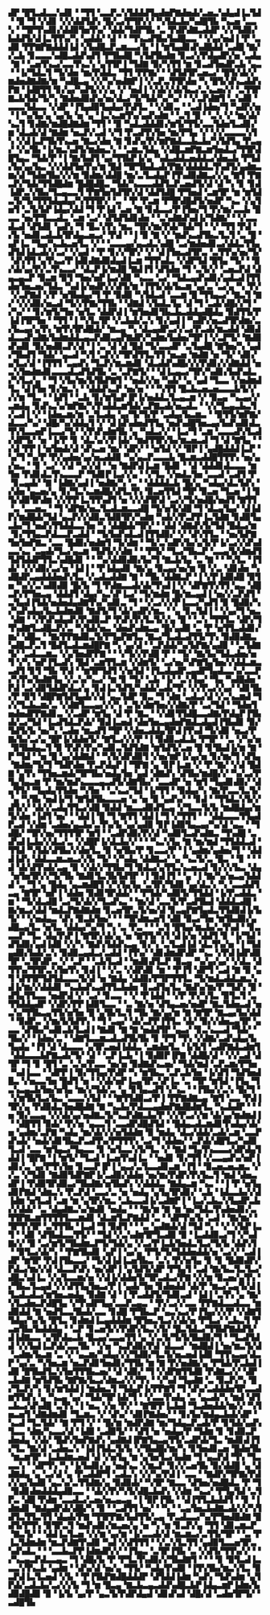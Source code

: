 ▟▛▝█▜▃▟▃▃▚▟▊▝▝▜▜▝▃▃▛▃▚▜▟▟▟▜▄▟▅▛▇▟▅▟▞▃▅▃▚▟▄▟▐▃▜▟▝▝▉▝▜▝▞▟▊▝▞▞▟▟▜▟▚▝█▞▃▞▛▜▛▞▞▝▚▜▟▃▙▞▚▟█▜▙▝▚▃▅▝▃▃▚▝▝▜▛▜▚▟▊▞▟▟▉▜▅▜▚▞▝▟▟▞▜▟▛▜▙▝▃▝▛▟▛▟▇▃▟▟▛▝▞▞▜▟▉▞▙▟▟▜▞▟▐▃▜▜▚▞▚▝▄▟▟▞▝▟▝▝▝▜▚▃▟▜▙▞▙▟█▃▃▝▝▞▄▞▅▟▐▝▛▝▃▟▉▝▛▛▇▛▇▟▟▟▐▟▝▞▙▟█▃▛▃▆▃▃▞▙▝▐▝▆▜▄▟▊▟▚▟█▟▟▝▃▟█▝▇▞▞▃▙▝▊▃▃▃▚▟█▃▟▟▚▟▜▝▛▜▙▟█▝▚▜▟▜▙▟▆▝▊▃▞▞▛▟▄▟▛▞▅▝▃▟▄▝▇▝▝▃▅▜▚▃▞▃▃▜▚▃▚▝▄▜▜▛▐▝▜▟▇▝▉▞▚▜▜▝▆▝▊▃▟▜▅▟▛▃▙▝▄▃▝▝▐▞▜▟▃▜▝▜▞▟▅▝▆▞▛▟▟▃▝▜▜▝▛▛▇▞▝▝▟▜▟▜▛▃▅▃▞▝█▜▞▟▞▞▆▟▅▟▇▟▇▞▆▝▚▟█▃▄▝▞▞▚▞▅▟▇▛▐▝▞▃▛▃▜▜▛▟▅▝▚▝█▜▞▟▚▃▟▟▚▛▇▝▐▟█▜▜▝▊▞▄▞▚▟▜▞▞▞▄▝▞▝▅▟▐▝▞▟▞▞▟▞▙▃▞▃▚▃▅▞▞▝▃▜▜▛▇▃▙▜▟▞▜▞▚▝▇▟▅▟▉▟▚▞▅▞▟▃▞▜▞▜▟▞▚▞▚▞▝▝▞▃▛▟▇▜▝▃▚▟▉▝▃▃▃▜▟▃▃▝▞▟▛▝▐▜▄▟▉▜▄▟▄▞▛▟▜▃▝▝▞▟▊▃▝▝▃▟▐▟▅▞▜▝▚▟▛▞▅▝▐▝▚▞▙▞▄▝▄▞▙▝▅▝▄▝▐▃▚▃▆▜▚▞▄▟▚▟▆▝▝▃▜▝█▝▝▃▚▝▞▝▆▞▟▞▚▃▜▝▊▟▇▞▆▟█▟▇▟▆▝▜▜▝▝▉▝▚▟▃▟▟▟▊▞▆▜▞▜▜▞▃▃▜▟▅▜▃▟▊▞▆▝▟▃▟▞▟▝▇▟▆▝▅▃▛▞▃▟▝▞▜▝▛▃▟▜▚▜▅▝▆▞▛▜▄▝▞▝▞▞▃▃▃▃▚▜▚▝▞▟▐▃▛▜▙▜▚▃▅▝▇▃▞▟▅▝▇▝▊▟▚▞▛▞▆▛▇▟▃▃▙▃▙▞▚▜▟▜▄▝▛▃▄▞▝▞▄▜▙▝▐▞▆▃▚▟▜▞▆▟▅▃▚▝▝▃▆▃▜▟▄▝▞▟█▃▆▛▇▃▆▜▅▟▃▞▜▜▛▟█▜▄▃▝▜▟▞▛▝▐▝▇▞▙▟▜▝▄▞▜▜▙▛▐▞▄▝▚▟▃▟▟▃▅▟▟▃▞▟▅▃▙▝▛▜▟▞▙▞▄▞▙▃▝▞▞▟▟▜▅▜▚▞▆▝█▟▝▜▛▜▙▟▃▟▞▛▇▞▟▟▟▟▃▜▚▟▜▞▄▟▆▃▆▞▟▝▜▟▅▜▙▞▞▞▆▝▉▟▆▞▟▟█▝▆▞▃▜▃▟▄▛▐▜▚▟▉▟▇▃▞▞▄▝▇▜▝▛▇▃▛▞▜▟▞▜▜▟█▟▆▝█▟█▟█▃▝▜▟▞▚▃▃▃▟▟▜▃▛▃▅▟▜▞▟▝▟▝▚▝▊▝▊▟▐▟▛▃▚▜▙▞▜▃▄▃▃▜▝▛▇▜▅▜▟▜▛▞▟▝▟▟▜▟█▝▛▜▅▟▝▃▆▜▛▝▆▝▆▜▟▃▜▞▜▞▜▜▜▟▄▟▄▞▚▜▜▜▛▞▝▃▝▝▛▝▛▃▆▝▛▜▛▟█▟▜▞▅▟▛▝▚▃▝▞▄▜▅▜▝▃▜▞▙▛▐▟▄▞▟▟▝▜▝▛▐▟▝▃▅▝▇▝▊▟▃▃▞▛▐▜▅▞▜▝▛▞▆▞▃▃▙▝█▃▃▝▅▞▛▜▃▃▟▃▝▃▆▝▃▞▝▟▜▟▜▟▊▟▅▝▝▃▚▟▇▟▚▟▐▞▜▟▇▞▝▝▞▃▃▟▃▟▝▟▜▟▊▝▄▟▚▝▜▝█▃▚▜▚▝▆▃▝▜▛▞▆▞▛▟▞▜▟▞▜▝▝▞▝▜▜▝▛▟▝▞▙▝▅▟▊▃▟▃▙▜▛▟▄▃▅▃▞▝▛▟▝▝▐▝▉▝▇▝▞▝▆▟▚▃▟▜▙▃▜▃▜▝▃▝█▝▄▛▐▃▝▜▄▞▚▃▙▃▅▜▃▝▞▝▝▃▃▃▄▞▄▃▟▃▚▟█▝▃▞▆▟▅▟▊▃▞▟▟▃▜▜▄▟▜▟▐▟▃▟▞▞▃▞▝▞▄▟▝▝▛▝▊▞▞▜▛▞▝▞▝▟▐▜▅▃▟▜▛▃▝▃▜▜▚▞▅▞▜▞▝▟▚▜▜▝▄▜▚▃▞▛▐▟▊▟▇▟▉▟▄▟▐▃▆▝▜▜▚▟▃▝▞▟▛▜▟▝█▜▄▝▜▞▝▝▉▞▟▞▄▞▛▞▃▜▚▃▃▞▝▟▃▛▐▞▆▟█▝▇▟▐▜▝▟▜▟▅▝▜▝▃▜▞▞▝▃▅▃▛▟▝▟▄▃▄▃▛▝▉▃▆▝▉▜▝▜▅▞▅▛▐▃▞▟▉▝▚▃▃▝▃▞▝▜▟▃▄▟▚▟▊▞▄▟▃▟▐▜▜▟▅▜▅▃▅▞▜▟▃▝▚▟▐▞▅▟▛▞▞▟▜▞▆▝▐▜▜▞▟▞▙▃▆▝▄▞▃▝▃▞▄▝▚▝▛▞▝▞▃▛▇▟▝▞▛▝▅▜▙▟▄▞▜▝▛▝▉▟▉▝▚▜▟▃▟▝▃▃▆▝█▝▜▜▄▃▞▝▇▃▜▝▇▞▝▞▞▟▉▞▅▃▟▝▜▞▞▛▇▞▜▜▙▝▝▟▇▟▝▞▙▟▃▜▄▝▟▝▜▝▃▟▞▟█▞▞▜▝▞▚▞▝▝▊▞▆▜▞▜▅▝▅▜▃▝▟▟▛▟▐▝▆▜▅▟▊▜▙▃▙▃▟▟▄▟█▟▄▝▉▟▜▜▞▛▐▟▐▜▛▜▅▝▝▜▜▝▐▝▚▜▃▜▛▝▞▃▙▟▞▃▚▝▊▞▄▟▐▝▚▟▛▞▅▃▟▜▛▟▆▞▃▞▙▃▄▞▄▜▚▝▆▜▚▜▛▟█▟▞▝▆▃▄▝▚▝▟▃▄▟▛▃▞▞▃▞▛▃▟▞▆▃▟▟▝▟▉▟▟▃▃▟▚▟▇▞▙▟▆▟▟▃▄▃▛▟▉▃▄▛▇▟▛▞▚▟▆▞▙▟▅▞▜▛▐▝▞▃▛▜▞▝▇▟▉▟▚▟▊▝▉▞▅▟▉▃▛▞▟▝▐▝▃▝▟▝▟▝█▟▝▜▞▃▃▟▛▝▃▜▄▟█▝▇▜▅▞▚▝▄▟▞▜▙▟▜▝▜▟▞▝▄▃▟▝▚▜▝▃▛▞▞▜▛▟▜▜▃▜▜▝▅▃▅▝▆▟▇▝▅▝▜▞▝▟▊▞▄▜▃▞▟▝▐▜▜▜▝▃▄▟▚▝▜▃▛▞▆▃▆▟▊▝▟▃▟▟▚▟█▞▞▞▛▟▊▞▞▟▇▟▟▝▅▃▚▜▅▟▆▟▊▃▃▃▟▃▟▜▟▜▙▝▃▝▃▛▇▜▞▝▝▟▐▃▄▃▞▜▛▞▚▟▊▞▙▟▚▟▃▞▚▜▃▞▄▝▝▜▝▞▙▞▆▞▙▜▙▛▇▜▝▝▅▟▞▞▅▝▚▟▞▝▄▝▄▟▝▜▃▃▝▞▅▟▆▟▜▃▝▟▐▜▅▝▊▞▆▃▚▝▝▟▟▟▚▃▛▝▅▞▅▝▝▝▚▜▜▝█▃▙▃▅▃▅▃▃▃▙▜▞▞▞▞▆▝▜▃▝▝▐▟▜▝▝▃▙▝▊▞▆▜▄▛▐▛▐▞▅▟▟▃▜▃▄▃▆▝▞▝▉▃▄▝▚▃▄▞▞▃▆▟▄▝▊▟▚▃▚▞▆▛▇▞▚▜▚▟▟▃▆▜▟▞▃▛▇▃▟▞▅▃▟▃▝▝▞▞▜▃▄▃▙▃▜▞▃▟▐▝▞▝▐▟▅▃▆▞▆▝▃▜▃▟▄▝▄▞▜▞▜▞▛▝▃▟▄▞▙▃▆▃▝▝▉▜▜▞▆▛▇▞▟▃▃▞▚▞▝▟█▞▚▞▟▟▄▜▝▞▝▟▐▟▚▟▅▟▜▜▄▝▅▟▚▟█▜▅▃▄▞▙▟▚▟▊▟▃▜▚▜▃▃▅▛▐▃▃▞▜▞▝▞▛▟▚▟▆▜▙▝▄▝▚▟▃▞▞▝▐▃▞▜▝▃▆▝▃▃▃▟▚▜▃▟▞▟▛▜▞▝▅▝▐▞▛▝▊▝▟▃▚▞▞▛▐▟▞▝▆▟▜▜▛▞▙▞▆▃▅▃▟▝▜▝▟▝▇▜▄▝▝▞▟▝▛▛▐▝▅▜▅▟▞▟▝▟▚▃▅▝▆▞▝▟▛▞▝▝▅▜▟▝▞▝▉▛▐▝▄▟█▟▟▟▐▃▛▝▚▞▜▝▚▞▛▝▛▞▄▟▅▞▄▞▅▃▟▟▉▝▚▞▄▃▛▃▃▃▙▝█▃▆▃▟▟█▜▜▜▚▝▅▞▄▞▅▃▝▝▊▝▃▞▝▞▟▝▚▞▞▟▝▝▅▝▇▟▛▟▐▃▆▝█▟▊▝▝▟▝▟▟▟▊▟▃▃▃▝▆▜▅▝▛▟▊▟▃▜▚▃▃▃▛▝▜▟▊▛▐▃▞▞▄▝▝▞▜▃▝▞▅▟▃▜▅▝▃▃▟▝▃▟▜▝▛▝▊▃▄▟▞▝▇▝▐▟▇▞▄▟▐▝▅▟▇▞▚▝▃▝▝▟▟▟▟▃▙▝█▞▄▝▚▟▄▞▟▃▜▟▚▝▞▟▅▝▄▃▅▞▄▝▊▞▜▃▚▃▆▟█▞▟▜▃▜▚▝▉▃▅▜▜▟▝▜▛▝▉▃▅▝▜▃▅▝▐▝▊▜▞▟▉▜▛▟▆▝▞▞▛▛▐▃▜▜▚▟▜▝▅▝▞▞▟▜▛▟▝▃▞▞▜▞▅▟█▞▅▟▜▝▇▜▜▝▃▝▃▃▅▃▝▝▜▝▟▛▇▞▅▃▜▃▟▃▆▃▃▟█▝▜▞▅▜▞▟█▝▜▝▟▃▄▜▄▞▝▟▐▟▛▞▆▟█▟▞▜▟▝▄▃▛▞▞▟▉▃▜▟▉▜▛▞▚▟▆▝▚▟▞▞▛▃▛▛▐▃▜▟▇▝▊▟▉▜▄▃▙▞▜▝▅▟▚▜▜▟▟▃▃▜▅▝▚▝▟▟█▟▞▜▛▞▝▝▟▟▝▟▇▟▚▜▞▜▟▝█▟▃▞▆▝▊▞▜▜▄▃▛▟▃▃▛▃▟▟▝▝▜▞▙▟▚▟▃▟▐▜▜▟▉▞▝▞▝▟▚▜▜▃▝▝▅▞▙▛▇▜▅▜▅▛▇▃▝▃▃▝█▟▉▞▅▟▆▜▝▜▞▟▆▝▝▜▞▃▚▟▛▞▙▞▄▜▞▛▐▞▃▞▞▟▚▟▃▃▚▃▝▃▄▟▞▜▃▞▄▃▆▝▜▟▜▞▞▟▆▝▝▝▛▜▞▝▜▃▞▜▙▃▛▝▃▃▄▜▞▟▆▟▜▜▟▜▟▟▛▜▜▃▚▟█▟▊▝▝▝▚▞▟▟▉▟▉▞▙▞▜▝▇▃▙▜▄▝▃▝▇▝▝▝▚▜▃▝▐▜▟▞▝▞▞▟▉▞▃▞▅▝▐▟▐▝▝▛▐▟▄▟▊▝▇▞▄▝▉▃▄▞▅▞▆▝█▝▞▃▝▟▊▟▅▝▚▟█▟▛▃▄▟▟▟▅▟▚▜▃▝▞▃▟▃▟▟▇▝▇▝▝▜▙▝▟▟▇▃▛▝▐▝▞▛▐▟▉▟█▝▉▜▅▝▚▞▞▃▚▟▉▟▉▝█▞▙▝▜▝▛▟▆▃▃▟▞▟▞▜▚▟▐▝▞▝▟▛▇▜▚▜▜▝▄▃▝▟█▃▛▞▛▜▅▃▄▝▟▟▟▜▝▟▄▞▚▃▚▛▐▃▞▝▜▞▆▟▆▝█▞▆▃▄▟▐▝▅▞▞▃▛▟▜▝▃▜▄▟▐▜▟▞▅▟▅▟▄▟▇▜▚▞▚▟▊▃▝▜▝▝▞▃▞▞▞▛▐▃▃▞▚▟▜▝▉▝█▟▉▞▚▞▚▟▚▟▄▞▙▃▙▟▆▟▉▝▇▟▜▞▜▝▟▞▄▟▛▞▆▃▝▝▄▝▊▃▜▟▐▝▝▞▄▞▜▝▅▃▝▟▇▝▝▞▛▟▚▟▄▟▚▜▚▟▉▃▛▝▛▟▚▜▚▜▃▜▞▞▄▝█▝▝▃▚▝▜▜▜▃▝▟▛▞▜▜▚▟▇▜▃▟█▃▛▞▃▝▚▜▟▞▅▃▝▟▅▟▚▟▆▃▄▝█▞▄▟▉▝▃▝▛▝▅▜▜▃▟▟▊▞▆▞▝▟█▃▝▝▇▞▛▛▇▟▉▃▜▞▛▜▄▛▇▜▃▝▇▃▞▜▃▟▃▟▜▜▞▜▚▝▉▟▉▟▇▃▚▟█▃▛▃▜▝█▟▜▃▟▃▆▟█▛▇▝▚▝▄▞▟▝▝▃▛▟▟▞▚▞▙▛▇▞▄▟▉▝▝▃▜▟▇▜▞▝▃▟▃▃▆▃▝▞▄▜▅▟▛▛▇▝▝▝▞▜▞▞▛▟█▝▛▝▝▜▞▝▇▞▙▞▜▟▃▟▅▞▅▜▝▞▚▝▅▛▐▜▃▟▚▝█▟▝▃▆▜▜▃▆▝▞▟▆▜▞▝▃▞▅▞▚▛▇▜▄▜▅▞▞▟▟▃▆▃▃▟▜▝▊▜▝▜▙▝▛▟▝▝▆▜▛▜▟▜▝▞▅▜▟▝▐▜▃▟▄▟▛▃▄▟▛▜▄▟▃▃▚▞▃▃▛▞▚▜▚▞▙▟▇▜▄▝▞▃▚▞▚▃▞▝▆▝▊▝▜▞▝▃▙▝▐▞▝▃▚▜▄▞▝▜▄▝▚▟█▟▅▝▛▟▝▃▞▟▉▜▟▟▛▟▃▞▄▝▊▟▐▃▜▟▜▞▚▟▟▞▃▟▞▜▚▝▞▞▛▃▞▞▄▞▝▟▊▜▙▞▛▝▉▜▝▟█▛▇▜▟▜▄▟▞▞▟▝▄▃▜▟▛▝▉▃▝▜▝▟▆▝▃▟▃▞▟▝▞▃▚▃▆▟▝▜▞▞▜▃▙▃▆▞▃▝▞▟▇▜▃▃▄▞▞▞▚▝▃▜▞▟▆▜▅▞▞▟▇▞▛▝▃▞▜▟▝▝▜▟▅▜▅▟▅▟▛▛▇▟▊▃▝▞▃▟▛▝▆▜▄▝▟▝▛▝▇▃▝▝▞▟▊▜▜▟█▃▃▟▇▞▛▟▄▛▐▜▙▟▞▃▞▜▟▝▐▃▟▜▟▃▛▟▞▝▉▟▐▃▅▟▝▟▅▜▅▃▄▟▅▛▇▟▃▟▄▟▐▜▙▟▊▝▉▞▜▟▜▞▙▝▅▞▚▝▃▟▅▝▆▃▟▜▝▜▛▝▞▟▅▃▟▟▄▜▛▟▐▜▚▟▝▜▞▟▉▝▅▃▞▛▇▞▙▞▃▞▄▝█▛▐▞▟▟▅▜▞▝▇▜▃▞▞▞▛▝▐▝▉▟▉▃▟▃▙▝▛▜▛▝▝▃▝▞▚▞▅▝▉▜▙▟▄▃▜▝▉▝▛▟▚▜▚▞▚▟▊▃▜▟▜▟▇▝▆▜▟▜▞▃▅▝█▝▊▜▙▟▐▞▆▝▇▝▛▝▜▟▝▝▅▝█▝▄▞▟▟▇▟▝▝▚▜▞▟▛▟▉▜▝▞▅▞▆▛▐▞▄▞▅▝▊▞▆▞▜▝▟▜▄▝▇▟▆▞▜▞▜▝▜▟▛▟▅▝▛▃▛▟▄▛▐▝▜▛▇▝▄▝▊▛▐▃▆▝▞▝▛▝▇▞▝▞▟▝█▟▇▝▄▜▚▝▜▜▅▃▆▟▞▜▛▜▙▞▅▟▄▜▅▝▄▟▝▟▇▟▚▝▟▜▙▞▆▟█▞▞▝▚▞▃▞▛▜▄▜▄▃▆▝▛▝▆▞▆▟▚▃▃▃▄▃▟▜▞▟▇▜▙▞▝▃▃▟▛▝▅▝▆▜▝▜▄▟▊▟▉▞▝▟▄▜▜▞▝▜▄▟▄▜▜▟▅▝▚▜▅▝▝▃▚▃▞▜▟▝▐▞▜▜▝▝▉▟▄▞▚▝▇▞▛▃▃▜▃▜▞▝▄▝▚▜▙▝▅▟▐▞▜▝▇▜▟▜▙▃▃▃▅▝▄▝▅▝▉▝▄▟▚▞▝▝▊▟▝▝▜▜▟▃▚▜▞▞▟▜▞▞▝▟▞▞▃▟▄▜▜▃▞▟█▝▉▟▟▝▆▃▃▟▉▟▜▃▄▝▞▜▃▃▜▞▙▝▆▟█▟▄▞▆▜▞▟▅▝▐▟▜▝▅▞▝▝▟▟▐▝█▝▜▝▇▜▜▝▟▟▐▝▜▝▞▜▜▜▝▝▝▟▟▃▃▃▜▜▄▟▛▃▟▝▞▟▆▝▃▟▅▞▄▃▙▞▃▜▚▞▙▝▄▞▄▟▉▝▊▛▐▟▉▜▄▃▄▞▚▞▟▝▄▃▝▝▜▟█▞▝▜▛▞▅▞▜▜▜▜▛▝▆▜▝▝▃▟▛▟▉▞▛▞▟▝▚▟▉▜▃▟▚▟▇▃▝▜▚▟█▝▃▟▚▟▐▃▙▞▞▟▃▞▃▝▞▟█▛▐▞▟▃▙▞▞▝▝▝▚▃▚▜▄▝▇▝▆▞▆▟▝▜▜▟▟▃▟▝▜▜▟▝▚▜▟▞▟▜▙▞▞▟▅▜▃▝▉▝▅▜▙▞▛▝▊▃▃▞▛▝▐▝▄▟▆▞▄▟▅▞▜▝▝▟▟▟▐▟▚▝▟▟▃▃▆▃▅▃▞▞▙▝▜▞▝▞▚▟▄▝▟▟▇▃▞▝▄▝▚▃▜▞▃▝█▃▝▝▊▝▝▝▟▝▟▞▟▜▚▟▞▃▄▝▉▝▞▟▞▞▜▜▙▞▜▝▉▟▃▞▄▜▜▃▚▃▅▃▟▝▊▞▞▞▙▃▝▟▄▝▅▜▅▜▛▞▞▜▞▜▙▝▇▟▊▜▃▜▙▜▟▜▛▝▐▝▉▟▐▜▝▝▄▝▐▝▇▞▚▞▅▃▄▜▟▟▟▝▃▝▜▝▄▝█▟▄▝▄▃▆▟█▜▝▞▚▜▄▜▄▝▃▜▛▞▜▟▉▝▄▞▟▃▚▝▚▝▃▃▟▟▜▃▄▝▇▜▛▝▅▛▐▝▟▟▅▝▉▟▊▜▛▟▟▞▝▝▛▜▟▞▚▟▉▜▞▜▜▟▟▝▐▞▛▃▟▟▃▝▆▝▝▜▞▟▃▟█▝▃▞▜▞▟▞▞▜▃▟▚▃▝▝▆▞▟▝▃▃▜▞▛▃▟▜▙▟▝▟▟▟▃▟█▝▇▞▆▃▞▟▟▝▆▟▃▛▇▟▇▟▆▝▊▃▅▜▛▃▜▞▅▞▟▝▊▃▄▛▇▜▄▟▃▜▜▟▉▟▐▞▙▜▞▝▝▞▅▟▄▃▝▟▚▝▉▃▙▜▅▞▝▝▝▜▛▟▆▃▅▜▝▟▉▝▉▃▞▜▅▝▆▜▙▟▉▞▄▟█▃▄▜▃▝▅▜▃▝▟▟▄▞▚▞▜▝▚▝▃▝▛▃▝▝▝▃▜▝█▜▄▞▆▃▙▞▃▜▚▟▝▝▊▃▃▃▛▝▜▃▝▟▄▜▚▛▐▝▇▜▛▞▟▞▄▝▅▝▇▜▜▞▚▜▝▟▐▞▅▝▟▟▜▝▊▝▐▞▜▟▝▟▜▟▉▞▄▟▐▟▉▝▞▞▚▝▇▟▚▜▟▟▚▃▄▝▊▞▚▝▃▜▃▟▐▟▝▟▃▜▚▞▅▝▐▝▜▟▄▟▉▞▙▟▞▃▚▝▉▟▉▃▄▟▃▞▃▟▟▝▐▜▚▞▝▟▊▟▆▟▛▟▛▝▚▃▝▞▛▟▐▟▛▟▉▜▛▝▃▜▛▟▛▃▝▞▝▃▛▝▝▃▙▜▃▟▝▝▆▟▊▟▜▃▛▝▉▃▄▝▚▞▄▞▄▞▝▞▟▃▝▟▜▜▚▞▜▜▛▃▚▜▅▜▚▝▊▟▐▝▝▞▃▝▞▟▛▟▊▝▆▝▝▛▐▜▝▟▛▜▝▃▟▝▇▝▉▝▄▜▝▟▜▜▛▜▟▜▟▃▃▃▜▞▟▝▅▝▇▟▄▝▟▟▉▞▛▜▛▜▜▜▃▝▜▞▆▟▃▟▟▃▆▃▚▟▐▞▆▞▞▟▟▟▊▝▚▃▙▟▚▃▟▜▜▃▙▟▅▝▊▃▟▜▄▜▃▝▇▟▚▞▆▞▛▝▜▟▚▝█▝▟▜▄▜▜▃▃▝▅▟▛▟▝▞▝▃▞▝▊▃▃▝▝▞▝▛▐▟▟▝▝▞▛▝▛▞▚▜▃▝▉▜▃▜▝▃▜▜▟▟▄▟▛▝▞▟▛▞▛▛▐▟▉▜▃▃▝▝▃▝▇▞▅▝▟▜▄▃▅▞▅▟▛▝▇▃▜▟▅▃▟▝▅▃▚▞▜▜▙▃▄▜▜▞▅▜▅▝█▝▄▜▙▜▃▜▝▜▙▝▇▞▄▞▆▝▇▝▇▜▛▝▇▃▄▞▙▞▟▟▝▝▉▟▛▃▝▞▆▞▙▜▟▜▚▝▝▜▝▃▄▞▝▟▞▃▛▛▐▜▜▃▝▟▞▝▉▞▞▟▅▃▄▜▛▝▄▃▃▝▟▜▙▞▚▟▊▃▙▜▃▟▐▝▇▟▊▝▇▝▇▝▅▟▟▜▛▝▄▃▞▝▊▃▚▃▃▟▝▜▟▞▝▜▙▞▞▝▐▟▅▞▃▝▝▟▇▜▃▃▆▃▟▃▟▜▙▜▙▝▊▝▛▜▝▜▚▝▞▟▇▞▃▟▚▟▄▞▙▜▄▟▄▝▐▜▝▟▝▟▃▃▃▝▄▜▛▃▅▟▐▟▟▃▝▃▆▟▅▜▃▝▐▞▙▜▝▃▟▛▇▟▃▟▆▜▝▟▟▃▃▃▙▛▇▃▟▞▜▞▝▟▝▝▃▛▐▃▙▝▐▝▉▟▉▛▐▛▇▝▟▟█▞▟▝▝▞▞▃▟▝▟▜▛▝▜▝▊▝█▜▝▃▝▃▚▞▛▃▃▝▅▞▅▝▉▟▇▟▚▃▅▞▝▜▟▞▆▟▝▃▛▃▆▞▛▜▅▝▚▟▐▃▃▝▝▟▛▛▐▝▉▞▜▜▄▞▛▟▛▝▚▝▆▜▙▃▝▃▛▃▙▜▅▝▐▞▟▜▝▜▟▜▅▟█▃▝▞▅▃▃▜▅▝█▟▜▝▅▝▝▞▟▞▅▛▐▃▄▜▛▃▚▛▐▃▝▃▝▜▛▝▆▜▟▝▐▜▄▝▜▃▚▃▄▃▙▜▅▞▅▜▄▝▆▞▞▜▟▞▃▝▄▝▊▜▄▃▟▜▝▞▚▃▝▝▐▜▙▞▞▃▚▝█▞▜▝▝▞▆▜▙▜▃▞▙▃▝▃▃▃▚▜▟▝▝▝▇▜▜▟▉▃▞▛▐▝▛▛▇▟▇▃▄▝▇▜▝▃▃▝▛▟▐▜▛▞▄▝▛▟▉▟▃▜▅▟█▟▇▝▇▝▚▃▙▞▛▟▃▃▄▟▅▛▇▟█▟▆▜▃▝▚▃▙▟▛▝▝▝▅▝▉▞▃▃▄▝▞▞▟▞▄▞▅▟▇▃▜▞▚▃▛▟▇▃▙▞▛▝▞▞▛▃▞▞▆▝▟▞▄▞▆▟▆▟▐▝▝▟█▜▜▝▉▟▞▝▛▞▅▝▄▃▃▜▝▃▃▟▛▟█▟▜▟▝▝█▟▄▃▟▃▆▟▊▜▚▟▄▞▟▞▅▝▄▟▆▞▃▛▇▝▚▟▄▝▆▞▟▞▞▞▅▜▟▟▆▝▉▝▆▟▄▝▟▃▞▟▟▞▃▟▞▃▆▝▃▃▛▟▚▟▞▝▅▟▞▟▊▜▙▃▛▃▟▜▚▞▛▜▜▜▚▝▃▞▜▝▟▟▅▞▝▃▛▟▞▟█▜▃▞▚▟▉▜▃▟▝▃▃▝▆▜▄▃▞▜▄▃▃▝▊▝▅▜▃▃▚▜▞▜▃▝▞▝▇▟▝▜▄▜▚▃▃▃▞▟▛▟▄▜▟▟▐▝█▛▇▝▐▝▆▜▞▝▜▃▟▝▐▃▅▜▚▟▐▃▝▝▅▟▊▝▊▞▜▜▝▞▃▃▄▟▚▞▅▛▐▟▊▞▃▝▄▞▛▜▚▜▅▝▊▃▃▛▐▛▐▝▄▃▞▃▜▃▃▟▊▃▆▝▐▜▝▝▉▃▅▃▅▃▆▃▝▞▞▃▝▞▜▟▊▝▇▟▉▜▟▛▇▛▐▞▃▟▉▞▟▟▅▝▅▞▆▞▛▟▛▞▛▞▙▃▜▝▆▟▝▟▅▃▟▛▐▝▛▟▉▜▛▟▉▃▞▜▙▟▇▞▅▜▙▟▚▝▞▟▟▟▃▝▇▟▄▃▆▝▚▃▝▝▐▝▛▝▅▜▄▟▊▛▇▟▝▟▆▃▚▝▛▃▛▟▝▃▃▞▃▝▅▝▅▟▄▝▄▜▄▜▛▟▊▞▝▃▙▝▐▟▃▃▙▞▞▟▐▟▆▝▅▜▃▟▝▃▆▝▆▝▄▜▛▞▆▃▝▃▙▃▃▟▐▞▃▟▇▛▐▝▐▃▞▃▙▃▚▜▄▟▛▃▙▞▞▟▟▞▝▃▝▟▄▟▇▃▚▞▆▟▊▝▅▟▄▝▝▝▇▞▆▝▇▝▆▝▅▞▜▟▃▜▚▟▅▟▊▞▃▜▜▛▇▃▆▜▜▜▜▜▃▃▆▟▊▝▟▃▆▜▃▛▇▟▟▝▃▝▝▟▛▜▚▞▙▝▃▟▝▝▇▞▆▞▝▜▛▜▚▜▛▝▃▜▜▜▙▝▐▃▟▝▜▝▉▟▜▝▝▝▃▝▄▟▇▟▞▟▝▜▟▝▚▝▝▞▝▞▙▛▐▃▜▝▝▟▊▝▟▜▙▟▃▃▜▜▞▝▝▜▟▝▞▃▚▟▆▜▛▜▃▟▉▝▉▝▐▃▟▟▉▃▞▜▝▞▚▟▇▞▞▝▉▝▃▞▆▜▞▜▙▟▆▃▛▜▞▜▟▞▄▝▞▃▞▛▐▃▙▜▅▟▃▜▃▞▜▞▙▝▟▟▚▜▝▝▉▜▃▞▟▞▚▝▝▛▇▜▙▟▊▝▄▛▐▝▄▞▄▝▛▜▞▜▞▜▟▟▅▟▟▞▅▝▃▞▞▝▃▟▐▟▛▝▆▜▛▝▛▟▐▜▙▃▃▞▝▜▞▟▐▟▐▃▅▜▙▃▝▃▚▝▛▞▅▜▄▝▊▝▊▝█▟▉▟▛▞▛▟▃▞▆▞▞▟▝▟▃▃▛▟▚▝▅▞▟▛▐▝▄▜▟▜▞▟▛▝▛▜▄▜▝▃▟▝▇▞▙▃▜▃▜▃▞▟█▃▚▟▐▃▝▞▄▜▃▃▆▞▅▝▞▟▐▞▟▟▅▜▞▜▛▃▟▃▞▛▇▝▞▞▆▝▉▃▅▞▄▜▚▝▞▜▙▃▜▃▄▟▝▞▞▟▜▜▄▜▅▃▞▛▐▝▄▟▞▜▅▝▊▟▅▟▟▝▟▞▛▝▆▃▞▃▄▜▞▟▐▜▃▟▃▟▃▞▆▜▅▃▅▟▄▝▉▟▇▝▟▝▐▝▛▃▟▟▜▞▜▟▊▃▟▝▐▟▐▝▃▜▚▝▄▝▇▞▚▜▃▟▅▃▛▟█▜▄▝▞▜▚▟▛▜▄▞▃▃▛▃▄▃▝▝▛▞▃▞▞▃▃▝▛▛▇▟▃▃▟▃▃▝▆▟▉▟▟▝▇▝▅▟▜▃▃▜▙▟▞▃▃▝▊▟█▝▛▜▙▃▛▝▄▃▚▃▞▛▐▜▄▞▞▞▛▝▞▟▇▜▜▟▄▞▚▞▙▝█▜▃▝▊▟▆▟▐▃▄▟▟▟▆▝█▜▅▃▜▃▞▞▟▞▅▝▛▜▃▞▝▃▙▃▜▝▛▃▅▜▙▞▙▟▟▟▄▝▝▃▛▝▊▃▅▜▞▞▛▟▛▞▙▃▚▜▞▝█▃▜▟▃▞▜▜▙▛▇▟▟▜▞▟▐▟▇▃▃▝▄▜▛▟▄▃▙▝█▃▄▞▃▃▄▜▜▝▄▝▞▃▜▞▜▞▙▜▙▟▉▞▜▝▝▜▃▟▜▟▟▝▞▞▙▟▐▃▛▟▞▃▃▜▙▝▝▞▅▝▚▃▛▟▉▞▛▟▝▟▃▃▞▝▆▟█▟▐▝▅▞▆▃▜▞▟▝▃▟▆▞▙▃▆▝▃▝▞▝▄▃▆▞▚▟▄▞▞▞▜▟▉▞▜▃▜▞▅▃▅▟▐▟▉▝▜▜▚▃▄▞▟▃▛▝▄▞▃▝▚▜▅▃▆▝▅▃▛▟▊▜▅▟▊▞▜▜▙▝▆▝▇▝▛▞▅▟▇▞▄▝▛▜▟▞▛▃▙▟▐▟▉▝█▜▙▟▜▃▚▜▅▜▜▜▙▃▅▞▝▟▝▟▉▞▝▜▝▞▟▛▇▜▜▟▉▝▛▟▇▃▞▞▝▟▛▃▙▟▇▝▆▜▟▜▙▝▇▛▇▞▙▃▞▟▆▃▞▞▞▜▚▝▝▞▚▟▝▜▄▟▇▝▃▝▉▃▛▞▚▝█▞▜▃▛▞▚▝▊▞▆▜▟▟▐▝▆▟▅▃▜▝▜▟▄▛▐▞▛▛▇▜▝▜▝▟▚▞▃▟▟▟▅▜▛▃▃▟▆▜▜▟▚▝▄▝▚▃▄▝▄▞▝▜▟▞▜▛▐▟▞▜▝▝▞▃▃▜▚▟▄▝▃▝▄▃▟▞▚▝▆▟▝▟▜▃▙▃▞▟▚▟█▝▃▜▚▝▐▝▅▃▝▞▅▝▛▞▝▝▇▜▛▛▐▃▙▟▝▜▃▟▅▟▟▞▆▞▞▝▚▜▅▃▅▜▝▟▇▟▆▟▊▝▜▃▆▃▝▞▝▟▚▞▝▟▊▛▇▟▅▞▝▝▊▞▙▞▆▟▄▃▙▟▞▟▛▝▚▃▟▝▜▃▜▟▞▝▇▝▛▜▝▞▝▝█▞▆▝▆▟▛▟▇▝▆▞▜▟▄▃▛▃▟▞▛▝▊▜▟▞▄▟▚▜▃▃▝▟▆▞▚▃▃▞▟▝▐▟▉▝▃▟▉▜▞▝▝▟▜▝▅▝▅▟▄▞▛▝▜▟▆▝▊▝▊▟▉▃▛▟▅▟▄▝▞▟▞▝█▟▚▜▅▛▇▟▚▝▄▟▇▟▐▛▇▜▄▃▄▜▜▞▃▟▛▟▞▜▃▝▆▟▊▟▐▜▞▜▃▝▇▞▟▝▃▟▅▃▚▝▐▟▐▜▟▃▜▞▙▝▞▜▙▟█▞▆▞▚▝▊▜▅▟▊▃▅▝█▟▅▜▙▝▆▃▆▜▛▝▐▃▙▟▆▃▅▟▝▟▝▞▅▜▄▝▆▝▄▜▅▜▃▞▙▟▆▝▜▝▄▃▛▟▝▜▚▝▜▃▃▃▚▝▝▟▛▜▚▝▚▝▐▞▙▟▊▞▄▝▅▟▚▃▝▞▆▃▛▝▊▞▞▃▅▜▙▝▉▞▟▟█▝▄▝▟▟▇▟▄▝▄▝▃▞▟▝▄▝▛▃▟▟▛▜▝▃▟▃▚▝▞▞▚▞▛▟▐▝▃▃▝▝▇▟▛▞▜▛▇▞▛▟▞▞▄▞▙▟▉▝▄▃▚▞▃▜▜▟▇▞▄▝▉▟▉▟▞▝▚▜▛▝▇▃▃▝▟▜▅▞▅▟█▟▃▝▛▝▜▝▉▟▊▟▅▟▟▟▄▟▉▃▃▝▝▟▞▞▛▞▚▜▞▟█▃▙▟▚▝▞▟▆▝▚▃▞▝▛▜▄▜▟▝▃▜▛▃▝▟█▝▛▟▆▝▃▃▟▃▞▃▅▞▅▃▄▃▄▝▐▝▉▛▐▜▙▝▝▟▐▜▜▃▙▟▟▜▝▝▊▝▐▟▆▟▊▝▇▟▄▟▛▟▞▟█▞▚▝▉▝▝▃▟▜▜▝▅▞▝▝▚▝▝▃▄▜▅▃▙▟▇▃▟▞▞▞▚▜▟▜▃▜▜▃▜▜▝▟▄▟▞▛▇▝▜▜▛▛▇▞▙▟▜▜▞▃▄▝▛▃▟▃▃▞▚▞▛▜▅▟█▟▇▝█▟▜▞▛▜▚▝▉▜▛▃▜▝▆▟▚▟▊▞▆▃▅▞▄▝▅▝▚▝▆▝▊▃▛▞▄▝▜▜▝▟▊▃▆▃▛▝▇▃▜▞▝▝▟▟▐▃▜▃▅▝▞▞▆▝▄▞▆▝▐▞▃▃▟▞▟▝▆▃▆▃▞▃▜▜▞▜▛▝▝▃▝▛▐▃▜▟▆▟▆▝▆▃▛▟▇▜▚▟▉▝▚▟▝▞▟▜▜▜▝▝▞▃▚▜▃▜▜▝▄▟▉▜▃▃▅▜▛▃▚▟▚▟▃▝▝▝▃▃▙▃▛▛▐▟▆▟▛▞▞▝▐▜▄▃▝▃▜▛▐▜▙▝▃▝▞▟▜▞▜▜▚▞▞▝▝▞▚▃▄▃▛▟▃▃▄▃▝▜▝▟█▞▙▝▛▝▛▜▃▜▚▟▉▞▞▜▙▟▇▜▝▝▝▝▊▝▉▜▃▟▐▃▃▃▚▜▚▃▙▝▄▟▆▝▝▟▚▞▟▝▅▞▄▝▜▜▞▝▚▟▄▜▚▟▉▝▐▜▚▜▙▞▆▃▚▜▃▝▉▃▛▟▐▃▜▃▅▟▝▞▙▝▝▛▐▜▙▛▇▟█▟▟▟▛▝▟▜▟▟▐▟▆▝▚▟▚▝▜▟▚▟▆▝▄▜▛▟▞▃▟▃▙▞▃▞▞▞▙▝▜▝▆▝█▃▄▝▇▃▙▃▄▃▟▟▚▟█▃▙▛▐▟▄▃▆▛▐▟▆▞▙▟▉▟█▟▉▝▉▝▐▞▙▝▄▞▛▝▄▃▜▞▛▟▛▟▄▟▝▟▊▟▚▟▝▟█▞▟▝▃▟▅▜▛▜▞▝▃▟█▜▙
